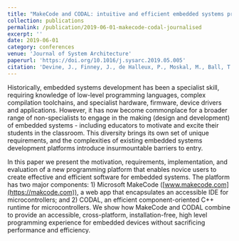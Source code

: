```yaml
---
title: "MakeCode and CODAL: intuitive and efficient embedded systems programming for education"
collection: publications
permalink: /publication/2019-06-01-makecode-codal-journalised
excerpt: ''
date: 2019-06-01
category: conferences
venue: 'Journal of System Architecture'
paperurl: 'https://doi.org/10.1016/j.sysarc.2019.05.005'
citation: 'Devine, J., Finney, J., de Halleux, P., Moskal, M., Ball, T. and Hodges, S., 2019. MakeCode and CODAL: intuitive and efficient embedded systems programming for education. <i>Journal of Systems Architecture.</i>'
---
```


Historically, embedded systems development has been a specialist skill, requiring knowledge of low-level programming languages, complex compilation toolchains, and specialist hardware, firmware, device drivers and applications. However, it has now become commonplace for a broader range of non-specialists to engage in the making (design and development) of embedded systems - including educators to motivate and excite their students in the classroom. This diversity brings its own set of unique requirements, and the complexities of existing embedded systems development platforms introduce insurmountable barriers to entry.

In this paper we present the motivation, requirements, implementation, and evaluation of a new programming platform that enables novice users to create effective and efficient software for embedded systems. The platform has two major components: 1) Microsoft MakeCode ([www.makecode.com](https://makcode.com)), a web app that encapsulates an accessible IDE for microcontrollers; and 2) CODAL, an efficient component-oriented C++ runtime for microcontrollers. We show how MakeCode and CODAL combine to provide an accessible, cross-platform, installation-free, high level programming experience for embedded devices without sacrificing performance and efficiency.
